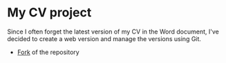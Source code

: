 # My CV project

Since I often forget the latest version of my CV in the Word document, I've decided to create a web version and manage the versions using Git.


* [Fork](https://github.com/sharu725/online-cv) of the repository

